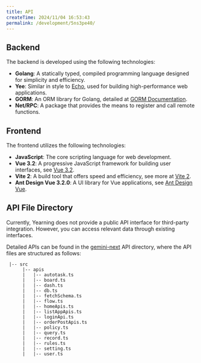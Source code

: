 ```yaml
---
title: API
createTime: 2024/11/04 16:53:43
permalink: /development/5ns3pe40/
---
```

## Backend

The backend is developed using the following technologies:
- **Golang**: A statically typed, compiled programming language designed for simplicity and efficiency.
- **Yee**: Similar in style to [Echo](https://echo.labstack.com/), used for building high-performance web applications.
- **GORM**: An ORM library for Golang, detailed at [GORM Documentation](https://gorm.io/zh_CN/docs/).
- **Net/RPC**: A package that provides the means to register and call remote functions.

## Frontend

The frontend utilizes the following technologies:
- **JavaScript**: The core scripting language for web development.
- **Vue 3.2**: A progressive JavaScript framework for building user interfaces, see [Vue 3.2](https://v3.cn.vuejs.org/).
- **Vite 2**: A build tool that offers speed and efficiency, see more at [Vite 2](https://vitejs.cn/).
- **Ant Design Vue 3.2.0**: A UI library for Vue applications, see [Ant Design Vue](https://antdv.com/components/overview).

## API File Directory

Currently, Yearning does not provide a public API interface for third-party integration. However, you can access relevant data through existing interfaces.

Detailed APIs can be found in the [gemini-next](https://github.com/cookieY/gemini-next/tree/next/src/apis) API directory, where the API files are structured as follows:


```
 |-- src
      |-- apis
      |   |-- autotask.ts
      |   |-- board.ts
      |   |-- dash.ts
      |   |-- db.ts
      |   |-- fetchSchema.ts
      |   |-- flow.ts
      |   |-- homeApis.ts
      |   |-- listAppApis.ts
      |   |-- loginApi.ts
      |   |-- orderPostApis.ts
      |   |-- policy.ts
      |   |-- query.ts
      |   |-- record.ts
      |   |-- rules.ts
      |   |-- setting.ts
      |   |-- user.ts

```